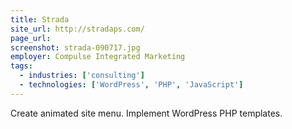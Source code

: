 ```yaml
---
title: Strada
site_url: http://stradaps.com/
page_url:
screenshot: strada-090717.jpg
employer: Compulse Integrated Marketing
tags:
  - industries: ['consulting']
  - technologies: ['WordPress', 'PHP', 'JavaScript']
---
```


Create animated site menu. Implement WordPress PHP templates.
